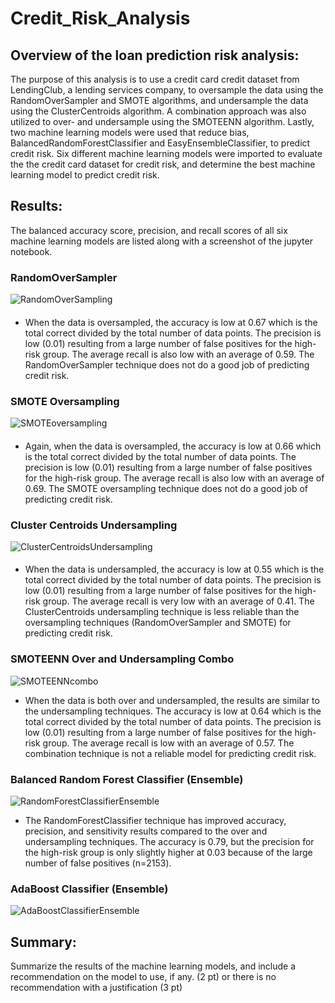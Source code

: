 # Credit_Risk_Analysis

## Overview of the loan prediction risk analysis:

The purpose of this analysis is to use a credit card credit dataset from LendingClub, a lending services company, to oversample the data using the RandomOverSampler and SMOTE algorithms, and undersample the data using the ClusterCentroids algorithm. A combination approach was also utilized to over- and undersample using the SMOTEENN algorithm. Lastly, two machine learning models were used that reduce bias, BalancedRandomForestClassifier and EasyEnsembleClassifier, to predict credit risk. Six different machine learning models were imported to evaluate the the credit card dataset for credit risk, and determine the best machine learning model to predict credit risk.

## Results:
The balanced accuracy score, precision, and recall scores of all six machine learning models are listed along with a screenshot of the jupyter notebook.

### RandomOverSampler
![RandomOverSampling](https://user-images.githubusercontent.com/69759624/104092929-d2a5b780-524c-11eb-8d80-9d60e8e0707b.PNG)

####
* When the data is oversampled, the accuracy is low at 0.67 which is the total correct divided by the total number of data points. The precision is low (0.01) resulting from a large number of false positives for the high-risk group. The average recall is also low with an average of 0.59. The RandomOverSampler technique does not do a good job of predicting credit risk. 

### SMOTE Oversampling
![SMOTEoversampling](https://user-images.githubusercontent.com/69759624/104092935-d6393e80-524c-11eb-8da7-83557ec0fea1.PNG)

####
* Again, when the data is oversampled, the accuracy is low at 0.66 which is the total correct divided by the total number of data points. The precision is low (0.01) resulting from a large number of false positives for the high-risk group. The average recall is also low with an average of 0.69. The SMOTE oversampling technique does not do a good job of predicting credit risk. 

### Cluster Centroids Undersampling
![ClusterCentroidsUndersampling](https://user-images.githubusercontent.com/69759624/104092937-d89b9880-524c-11eb-83a6-d1de897634e3.PNG)

####
* When the data is undersampled, the accuracy is low at 0.55 which is the total correct divided by the total number of data points. The precision is low (0.01) resulting from a large number of false positives for the high-risk group. The average recall is very low with an average of 0.41. The ClusterCentroids undersampling technique is less reliable than the oversampling techniques (RandomOverSampler and SMOTE) for predicting credit risk. 

### SMOTEENN Over and Undersampling Combo
![SMOTEENNcombo](https://user-images.githubusercontent.com/69759624/104092939-dafdf280-524c-11eb-8eaf-bb9f81e7fc47.PNG)

* When the data is both over and undersampled, the results are similar to the undersampling techniques. The accuracy is low at 0.64 which is the total correct divided by the total number of data points. The precision is low (0.01) resulting from a large number of false positives for the high-risk group. The average recall is low with an average of 0.57. The combination technique is not a reliable model for predicting credit risk. 

### Balanced Random Forest Classifier (Ensemble)
![RandomForestClassifierEnsemble](https://user-images.githubusercontent.com/69759624/104092943-dcc7b600-524c-11eb-8fbf-ae4dfec2743a.PNG)

* The RandomForestClassifier technique has improved accuracy, precision, and sensitivity results compared to the over and undersampling techniques. The accuracy is 0.79, but the precision for the high-risk group is only slightly higher at 0.03 because of the large number of false positives (n=2153).


### AdaBoost Classifier (Ensemble)
![AdaBoostClassifierEnsemble](https://user-images.githubusercontent.com/69759624/104092944-dfc2a680-524c-11eb-94dc-dec324a2ce62.PNG)

## Summary:

Summarize the results of the machine learning models, and include a recommendation on the model to use, if any. (2 pt)
or there is no recommendation with a justification (3 pt)
